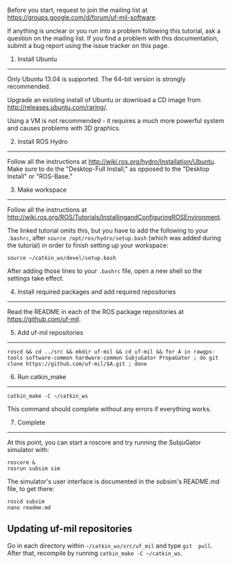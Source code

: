 Before you start, request to join the mailing list at 
https://groups.google.com/d/forum/uf-mil-software.

If anything is unclear or you run into a problem following this tutorial, ask 
a question on the mailing list. If you find a problem with this 
documentation, submit a bug report using the issue tracker on this page.

1. Install Ubuntu
-----------------

Only Ubuntu 13.04 is supported. The 64-bit version is strongly recommended.

Upgrade an existing install of Ubuntu or download a CD image from 
http://releases.ubuntu.com/raring/.

Using a VM is not recommended - it requires a much more powerful system 
and causes problems with 3D graphics.

2. Install ROS Hydro
--------------------

Follow all the instructions at 
http://wiki.ros.org/hydro/Installation/Ubuntu. Make sure to do the 
"Desktop-Full Install," as opposed to the "Desktop Install" or 
"ROS-Base."

3. Make workspace
-----------------

Follow all the instructions at 
http://wiki.ros.org/ROS/Tutorials/InstallingandConfiguringROSEnvironment.

The linked tutorial omits this, but you have to add the following to your
`.bashrc`, after `source /opt/ros/hydro/setup.bash` (which was added during
the tutorial) in order to finish setting up your workspace:

    source ~/catkin_ws/devel/setup.bash

After adding those lines to your `.bashrc` file, open a new shell so the
settings take effect.

4. Install required packages and add required repositories
----------------------------------------------------------

Read the README in each of the ROS package repositories at 
https://github.com/uf-mil.

5. Add uf-mil repositories
--------------------------

    roscd && cd ../src && mkdir uf-mil && cd uf-mil && for A in rawgps-tools software-common hardware-common SubjuGator PropaGator ; do git clone https://github.com/uf-mil/$A.git ; done

6. Run catkin_make
------------------

    catkin_make -C ~/catkin_ws

This command should complete without any errors if everything works.

7. Complete
-----------

At this point, you can start a roscore and try running the SubjuGator simulator with:

    roscore &
    rosrun subsim sim

The simulator's user interface is documented in the subsim's README.md file, to get there:

    roscd subsim
    nano readme.md

Updating uf-mil repositories
----------------------------

Go in each directory within `~/catkin_ws/src/uf_mil` and type `git 
pull`. After that, recompile by running `catkin_make -C ~/catkin_ws`.

